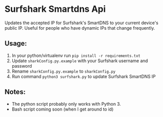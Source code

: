 # Surfshark Smartdns Api
Updates the accepted IP for Surfshark's SmartDNS to your current device's public IP. Useful for people who have dynamic IPs that change frequently.

## Usage:
1. In your python/virtualenv run `pip install -r requirements.txt`
2. Update `sharkConfig.py.example` with your Surfshark username and password
3. Rename `sharkConfig.py.example` to `sharkConfig.py`
4. Run command `python3 surfshark.py` to update Surfshark SmartDNS IP


## Notes:
- The python script probably only works with Python 3.
- Bash script coming soon (when I get around to id)